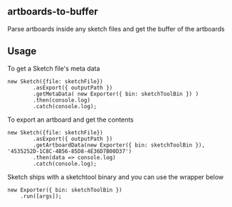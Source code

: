 ## artboards-to-buffer

Parse artboards inside any sketch files and get the buffer of the artboards

## Usage

To get a Sketch file's meta data
```
new Sketch({file: sketchFile})
        .asExport({ outputPath })
        .getMetaData( new Exporter({ bin: sketchToolBin }) )
        .then(console.log)
        .catch(console.log);
```

To export an artboard and get the contents
```
new Sketch({file: sketchFile})
        .asExport({ outputPath })
        .getArtboardData(new Exporter({ bin: sketchToolBin }), '4535252D-1C8C-4B56-85D8-4E36D7B00D37')
        .then(data => console.log)
        .catch(console.log);
```

Sketch ships with a sketchtool binary and you can use the wrapper below
```
new Exporter({ bin: sketchToolBin })
    .run([args]);
```
